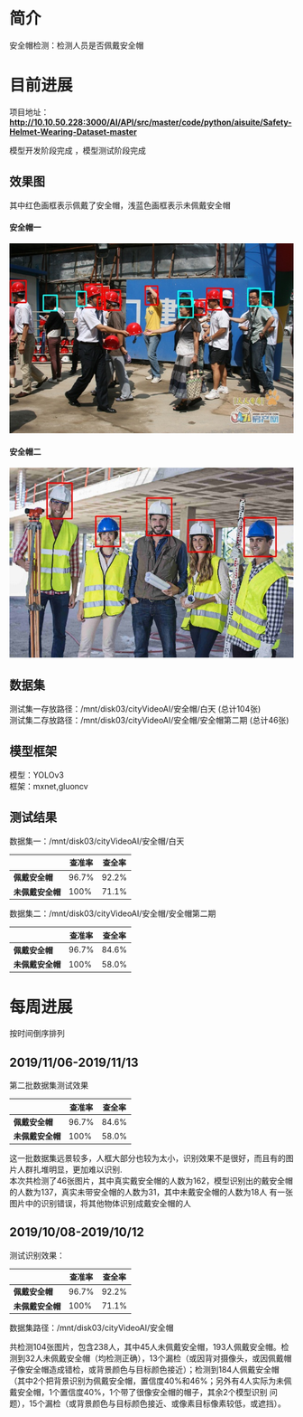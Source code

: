 # 简介

安全帽检测：检测人员是否佩戴安全帽

# 目前进展

项目地址：**http://10.10.50.228:3000/AI/API/src/master/code/python/aisuite/Safety-Helmet-Wearing-Dataset-master**   

模型开发阶段完成  ，模型测试阶段完成   

## 效果图

其中红色画框表示佩戴了安全帽，浅蓝色画框表示未佩戴安全帽

#### 安全帽一

![image](https://github.com/guomxin/city-video-analysis/blob/master/R%26D/images/safety_helmet1.jpg)   

#### 安全帽二

![image](https://github.com/guomxin/city-video-analysis/blob/master/R%26D/images/safety_helmet2.jpg)

## 数据集

测试集一存放路径：/mnt/disk03/cityVideoAI/安全帽/白天  (总计104张)    
测试集二存放路径：/mnt/disk03/cityVideoAI/安全帽/安全帽第二期   (总计46张)   

## 模型框架
模型：YOLOv3   
框架：mxnet,gluoncv

## 测试结果

数据集一：/mnt/disk03/cityVideoAI/安全帽/白天   

|                  | 查准率 | 查全率 |
| ---------------- | ------ | ------ |
| **佩戴安全帽**   | 96.7%  | 92.2%  |
| **未佩戴安全帽** | 100%   | 71.1%  |

数据集二：/mnt/disk03/cityVideoAI/安全帽/安全帽第二期

|                  | 查准率 | 查全率 |
| ---------------- | ------ | ------ |
| **佩戴安全帽**   | 96.7%   | 84.6%  |
| **未佩戴安全帽** | 100%  | 58.0%  |

# 每周进展

按时间倒序排列

## 2019/11/06-2019/11/13

第二批数据集测试效果

|                  | 查准率 | 查全率 |
| ---------------- | ------ | ------ |
| **佩戴安全帽**   | 96.7%   | 84.6%  |
| **未佩戴安全帽** | 100%  | 58.0%  |

这一批数据集远景较多，人框大部分也较为太小，识别效果不是很好，而且有的图片人群扎堆明显，更加难以识别.   
本次共检测了46张图片，其中真实戴安全帽的人数为162，模型识别出的戴安全帽的人数为137，真实未带安全帽的人数为31，其中未戴安全帽的人数为18人
有一张图片中的识别错误，将其他物体识别成戴安全帽的人

## 2019/10/08-2019/10/12

测试识别效果：

|                  | 查准率 | 查全率 |
| ---------------- | ------ | ------ |
| **佩戴安全帽**   | 96.7%  | 92.2%  |
| **未佩戴安全帽** | 100%   | 71.1%  |

数据集路径：/mnt/disk03/cityVideoAI/安全帽

共检测104张图片，包含238人，其中45人未佩戴安全帽，193人佩戴安全帽。检测到32人未佩戴安全帽（均检测正确），13个漏检（或因背对摄像头，或因佩戴帽子像安全帽造成错检，或背景颜色与目标颜色接近）；检测到184人佩戴安全帽（其中2个把背景识别为佩戴安全帽，置信度40%和46%；另外有4人实际为未佩戴安全帽，1个置信度40%，1个带了很像安全帽的帽子，其余2个模型识别 问题），15个漏检（或背景颜色与目标颜色接近、或像素目标像素较低，或遮挡）。
